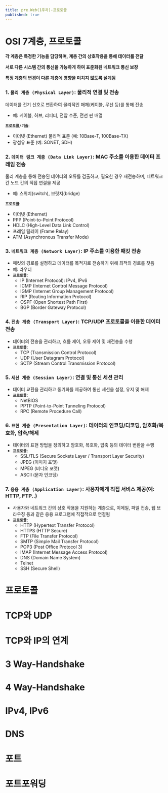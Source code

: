 ```yaml
---
title: pre.Web(1주차)-프로토콜
published: true
---
```


# OSI 7계층, 프로토콜
**각 계층은 특정한 기능을 담당하며, 계층 간의 상호작용을 통해 데이터를 전달**

**서로 다른 시스템 간의 통신을 가능하게 하여 표준화된 네트워크 통신 보장**

**특정 계층의 변경이 다른 계층에 영향을 미치지 않도록 설계됨**

### 1. **`물리 계층 (Physical Layer)`**: 물리적 연결 및 전송
데이터를 전기 신호로 변환하여 물리적인 매체(케이블, 무선 등)를 통해 전송
- 예: 케이블, 허브, 리피터, 전압 수준, 전선 핀 배열

**`프로토콜/기술`**:
  - 이더넷 (Ethernet) 물리적 표준 (예: 10Base-T, 100Base-TX)
  - 광섬유 표준 (예: SONET, SDH)  
  
  
### 2. **`데이터 링크 계층 (Data Link Layer)`**: **MAC 주소**를 이용한 **데이터 프레임** 전송
물리 계층을 통해 전송된 데이터의 오류를 검출하고, 필요한 경우 재전송하며, 네트워크 간 노드 간의 직접 연결을 제공
- 예: 스위치(switch), 브릿지(bridge)

**`프로토콜`**:
  - 이더넷 (Ethernet)
  - PPP (Point-to-Point Protocol)
  - HDLC (High-Level Data Link Control)
  - 프레임 릴레이 (Frame Relay)
  - ATM (Asynchronous Transfer Mode)


### 3. **`네트워크 계층 (Network Layer)`**: **IP 주소**를 이용한 **패킷** 전송
- 패킷의 경로를 설정하고 데이터를 목적지로 전송하기 위해 최적의 경로를 찾음
- 예: 라우터
- **`프로토콜`**:
  - IP (Internet Protocol): IPv4, IPv6
  - ICMP (Internet Control Message Protocol)
  - IGMP (Internet Group Management Protocol)
  - RIP (Routing Information Protocol)
  - OSPF (Open Shortest Path First)
  - BGP (Border Gateway Protocol)
  

### 4. **`전송 계층 (Transport Layer)`**: **TCP/UDP 프로토콜**을 이용한 **데이터** 전송
- 데이터의 전송을 관리하고, 흐름 제어, 오류 제어 및 재전송을 수행
- **`프로토콜`**:
  - TCP (Transmission Control Protocol)
  - UDP (User Datagram Protocol)
  - SCTP (Stream Control Transmission Protocol)


### 5. **`세션 계층 (Session Layer)`**: 연결 및 통신 세션 관리
- 데이터 교환을 관리하고 동기화를 제공하여 통신 세션을 설정, 유지 및 해제
- **`프로토콜`**:
  - NetBIOS
  - PPTP (Point-to-Point Tunneling Protocol)
  - RPC (Remote Procedure Call)


### 6. **`표현 계층 (Presentation Layer)`**: 데이터의 인코딩/디코딩, 암호화/복호화, 압축/해제
- 데이터의 표현 방법을 정의하고 암호화, 복호화, 압축 등의 데이터 변환을 수행
- **`프로토콜`**:
  - SSL/TLS (Secure Sockets Layer / Transport Layer Security)
  - JPEG (이미지 포맷)
  - MPEG (비디오 포맷)
  - ASCII (문자 인코딩)


### 7. **`응용 계층 (Application Layer)`**: 사용자에게 직접 서비스 제공(예: HTTP, FTP..)
- 사용자와 네트워크 간의 상호 작용을 지원하는 계층으로, 이메일, 파일 전송, 웹 브라우징 등과 같은 응용 프로그램에 직접적으로 연결됨
- **`프로토콜`**:
  - HTTP (Hypertext Transfer Protocol)
  - HTTPS (HTTP Secure)
  - FTP (File Transfer Protocol)
  - SMTP (Simple Mail Transfer Protocol)
  - POP3 (Post Office Protocol 3)
  - IMAP (Internet Message Access Protocol)
  - DNS (Domain Name System)
  - Telnet
  - SSH (Secure Shell)


# 프로토콜




# TCP와 UDP
# TCP와 IP의 연계
# 3 Way-Handshake
# 4 Way-Handshake
# IPv4, IPv6
# DNS
# 포트
# 포트포워딩